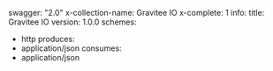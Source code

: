 swagger: "2.0"
x-collection-name: Gravitee IO
x-complete: 1
info:
  title: Gravitee IO
  version: 1.0.0
schemes:
- http
produces:
- application/json
consumes:
- application/json